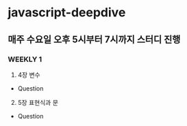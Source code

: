 # javascript-deepdive

## 매주 수요일 오후 5시부터 7시까지 스터디 진행

### WEEKLY 1
1. 4장 변수
- Question

2. 5장 표현식과 문
- Question
